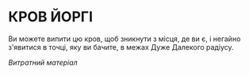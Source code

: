 ﻿# КРОВ ЙОРГІ

Ви можете випити цю кров, щоб зникнути з місця, де ви є, і негайно з'явитися в точці, яку ви бачите, в межах Дуже Далекого радіусу.

*Витратний матеріал*